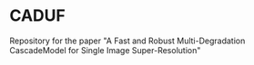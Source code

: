 # CADUF
Repository for the paper "A Fast and Robust Multi-Degradation CascadeModel for Single Image Super-Resolution"
